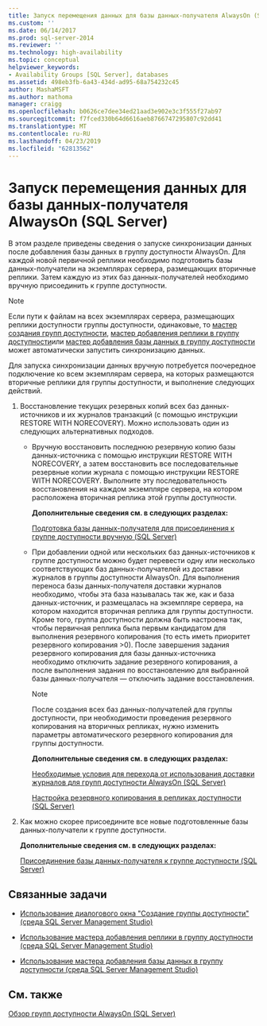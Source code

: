 ```yaml
---
title: Запуск перемещения данных для базы данных-получателя AlwaysOn (SQL Server) | Документация Майкрософт
ms.custom: ''
ms.date: 06/14/2017
ms.prod: sql-server-2014
ms.reviewer: ''
ms.technology: high-availability
ms.topic: conceptual
helpviewer_keywords:
- Availability Groups [SQL Server], databases
ms.assetid: 498eb3fb-6a43-434d-ad95-68a754232c45
author: MashaMSFT
ms.author: mathoma
manager: craigg
ms.openlocfilehash: b0626ce7dee34ed21aad3e902e3c3f555f27ab97
ms.sourcegitcommit: f7fced330b64d6616aeb8766747295807c92dd41
ms.translationtype: MT
ms.contentlocale: ru-RU
ms.lasthandoff: 04/23/2019
ms.locfileid: "62813562"
---
```

# <a name="start-data-movement-on-an-alwayson-secondary-database-sql-server"></a>Запуск перемещения данных для базы данных-получателя AlwaysOn (SQL Server)
  В этом разделе приведены сведения о запуске синхронизации данных после добавления базы данных в группу доступности AlwaysOn. Для каждой новой первичной реплики необходимо подготовить базы данных-получатели на экземплярах сервера, размещающих вторичные реплики. Затем каждую из этих баз данных-получателей необходимо вручную присоединить к группе доступности.  
  
> [!NOTE]  
>  Если пути к файлам на всех экземплярах сервера, размещающих реплики доступности группы доступности, одинаковые, то [мастер создания групп доступности](use-the-availability-group-wizard-sql-server-management-studio.md), [мастер добавления реплики в группу доступности](use-the-add-replica-to-availability-group-wizard-sql-server-management-studio.md)или [мастер добавления базы данных в группу доступности](availability-group-add-database-to-group-wizard.md) может автоматически запустить синхронизацию данных.  
  
 Для запуска синхронизации данных вручную потребуется поочередное подключение ко всем экземплярам сервера, на которых размещаются вторичные реплики для группы доступности, и выполнение следующих действий.  
  
1.  Восстановление текущих резервных копий всех баз данных-источников и их журналов транзакций (с помощью инструкции RESTORE WITH NORECOVERY). Можно использовать один из следующих альтернативных подходов.  
  
    -   Вручную восстановить последнюю резервную копию базы данных-источника с помощью инструкции RESTORE WITH NORECOVERY, а затем восстановить все последовательные резервные копии журнала с помощью инструкции RESTORE WITH NORECOVERY. Выполните эту последовательность восстановления на каждом экземпляре сервера, на котором расположена вторичная реплика этой группы доступности.  
  
         **Дополнительные сведения см. в следующих разделах:**  
  
         [Подготовка базы данных-получателя для присоединения к группе доступности вручную (SQL Server)](manually-prepare-a-secondary-database-for-an-availability-group-sql-server.md)  
  
    -   При добавлении одной или нескольких баз данных-источников к группе доступности можно будет перевести одну или несколько соответствующих баз данных-получателей из доставки журналов в группы доступности AlwaysOn. Для выполнения переноса базы данных-получателя доставки журналов необходимо, чтобы эта база называлась так же, как и база данных-источник, и размещалась на экземпляре сервера, на котором находится вторичная реплика для группы доступности. Кроме того, группа доступности должна быть настроена так, чтобы первичная реплика была первым кандидатом для выполнения резервного копирования (то есть иметь приоритет резервного копирования >0). После завершения задания резервного копирования для базы данных-источника необходимо отключить задание резервного копирования, а после выполнения задания по восстановлению для выбранной базы данных-получателя — отключить задание восстановления.  
  
        > [!NOTE]  
        >  После создания всех баз данных-получателей для группы доступности, при необходимости проведения резервного копирования на вторичных репликах, нужно изменить параметры автоматического резервного копирования для группы доступности.  
  
         **Дополнительные сведения см. в следующих разделах:**  
  
         [Необходимые условия для перехода от использования доставки журналов для групп доступности AlwaysOn &#40;SQL Server&#41;](prereqs-migrating-log-shipping-to-always-on-availability-groups.md)  
  
         [Настройка резервного копирования в репликах доступности (SQL Server)](configure-backup-on-availability-replicas-sql-server.md)  
  
2.  Как можно скорее присоедините все новые подготовленные базы данных-получатели к группе доступности.  
  
     **Дополнительные сведения см. в следующих разделах:**  
  
     [Присоединение базы данных-получателя к группе доступности (SQL Server)](join-a-secondary-database-to-an-availability-group-sql-server.md)  
  
##  <a name="LaunchWiz"></a> Связанные задачи  
  
-   [Использование диалогового окна "Создание группы доступности" (среда SQL Server Management Studio)](use-the-new-availability-group-dialog-box-sql-server-management-studio.md)  
  
-   [Использование мастера добавления реплики в группу доступности (среда SQL Server Management Studio)](use-the-add-replica-to-availability-group-wizard-sql-server-management-studio.md)  
  
-   [Использование мастера добавления базы данных в группу доступности (среда SQL Server Management Studio)](availability-group-add-database-to-group-wizard.md)  
  
## <a name="see-also"></a>См. также  
 [Обзор групп доступности AlwaysOn &#40;SQL Server&#41;](overview-of-always-on-availability-groups-sql-server.md)  
  
  
